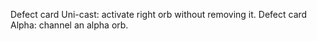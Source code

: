 Defect card Uni-cast: activate right orb without removing it.
Defect card Alpha: channel an alpha orb.